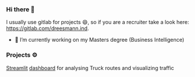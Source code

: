 ### Hi there 👋

I usually use gitlab for projects 😄, so if you are a recruiter take a look here: https://gitlab.com/dreesmann.ind.

- 🔭 I’m currently working on my Masters degree (Business Intelligence)


### Projects ⚙
[Streamlit](https://streamlit.io) [dashboard](https://gitlab.com/dreesmann.ind/traffic-risk-assessment) for analysing Truck routes and visualizing traffic
<!--
**DeemanOne/DeemanOne** is a ✨ _special_ ✨ repository because its `README.md` (this file) appears on your GitHub profile.

Here are some ideas to get you started:

- 🌱 I’m currently learning ...
- 👯 I’m looking to collaborate on ...
- 🤔 I’m looking for help with ...
- 💬 Ask me about ...
- 📫 How to reach me: ...
- ⚡ Fun fact: ...
-->
